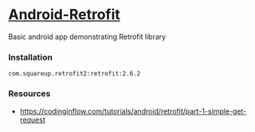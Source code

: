 # [Android-Retrofit](https://github.com/square/retrofit)
Basic android app demonstrating Retrofit library <br />
### Installation
```
com.squareup.retrofit2:retrofit:2.6.2
```


### Resources
- https://codinginflow.com/tutorials/android/retrofit/part-1-simple-get-request
